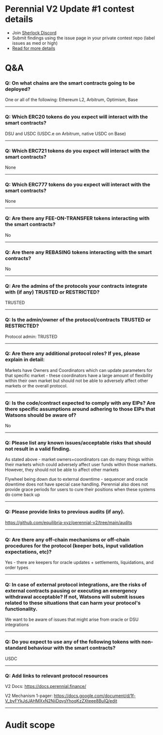 
# Perennial V2 Update #1 contest details

- Join [Sherlock Discord](https://discord.gg/MABEWyASkp)
- Submit findings using the issue page in your private contest repo (label issues as med or high)
- [Read for more details](https://docs.sherlock.xyz/audits/watsons)

# Q&A

### Q: On what chains are the smart contracts going to be deployed?
One or all of the following: Ethereum L2, Arbitrum, Optimism, Base

___

### Q: Which ERC20 tokens do you expect will interact with the smart contracts? 
DSU and USDC (USDC.e on Arbitrum, native USDC on Base)
___

### Q: Which ERC721 tokens do you expect will interact with the smart contracts? 
None
___

### Q: Which ERC777 tokens do you expect will interact with the smart contracts? 
None
___

### Q: Are there any FEE-ON-TRANSFER tokens interacting with the smart contracts?

No
___

### Q: Are there any REBASING tokens interacting with the smart contracts?

No
___

### Q: Are the admins of the protocols your contracts integrate with (if any) TRUSTED or RESTRICTED?
TRUSTED
___

### Q: Is the admin/owner of the protocol/contracts TRUSTED or RESTRICTED?
Protocol admin: TRUSTED

___

### Q: Are there any additional protocol roles? If yes, please explain in detail:
Markets have Owners and Coordinators which can update parameters for that specific market - these coordinators have a large amount of flexibility within their own market but should not be able to adversely affect other markets or the overall protocol.
___

### Q: Is the code/contract expected to comply with any EIPs? Are there specific assumptions around adhering to those EIPs that Watsons should be aware of?
No
___

### Q: Please list any known issues/acceptable risks that should not result in a valid finding.
As stated above - market owners+coordinators can do many things within their markets which could adversely affect user funds within those markets. However, they should not be able to affect other markets

Flywheel being down due to external downtime - sequencer and oracle downtime does not have special case handling. Perennial also does not provide grace periods for users to cure their positions when these systems do come back up
___

### Q: Please provide links to previous audits (if any).
https://github.com/equilibria-xyz/perennial-v2/tree/main/audits
___

### Q: Are there any off-chain mechanisms or off-chain procedures for the protocol (keeper bots, input validation expectations, etc)?
Yes - there are keepers for oracle updates + settlements, liquidations, and order types
___

### Q: In case of external protocol integrations, are the risks of external contracts pausing or executing an emergency withdrawal acceptable? If not, Watsons will submit issues related to these situations that can harm your protocol's functionality.
We want to be aware of issues that might arise from oracle or DSU integrations

___

### Q: Do you expect to use any of the following tokens with non-standard behaviour with the smart contracts?
USDC
___

### Q: Add links to relevant protocol resources
V2 Docs: https://docs.perennial.finance/

V2 Mechanism 1-pager: https://docs.google.com/document/d/1f-V_byFYkJdJAHMXxN2NiiDqysYhoqKzZXteee8BuIQ/edit
___



# Audit scope


